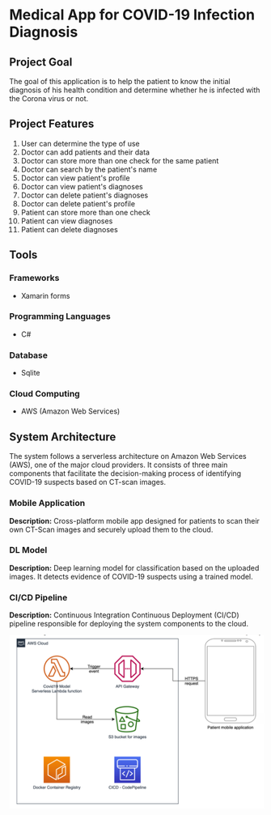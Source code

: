 # Medical App for COVID-19 Infection Diagnosis

## Project Goal

The goal of this application is to help the patient to know the initial diagnosis of his health condition and determine whether he is infected with the Corona virus or not.

## Project Features

1. User can determine the type of use
2. Doctor can add patients and their data
3. Doctor can store more than one check for the same patient
4. Doctor can search by the patient's name
5. Doctor can view patient's profile
6. Doctor can view patient's diagnoses
7. Doctor can delete patient's diagnoses
8. Doctor can delete patient's profile
9. Patient can store more than one check
10. Patient can view diagnoses
11. Patient can delete diagnoses

## Tools

### Frameworks

- Xamarin forms

### Programming Languages

- C#
### Database

- Sqlite

### Cloud Computing
- AWS (Amazon Web Services)

## System Architecture

The system follows a serverless architecture on Amazon Web Services (AWS), one of the major cloud providers. It consists of three main components that facilitate the decision-making process of identifying COVID-19 suspects based on CT-scan images.

### Mobile Application

**Description:**
Cross-platform mobile app designed for patients to scan their own CT-Scan images and securely upload them to the cloud.

### DL Model

**Description:**
Deep learning model for classification based on the uploaded images. It detects evidence of COVID-19 suspects using a trained model.

### CI/CD Pipeline

**Description:**
Continuous Integration Continuous Deployment (CI/CD) pipeline responsible for deploying the system components to the cloud. 

![System Architecture](SysArch.png)
